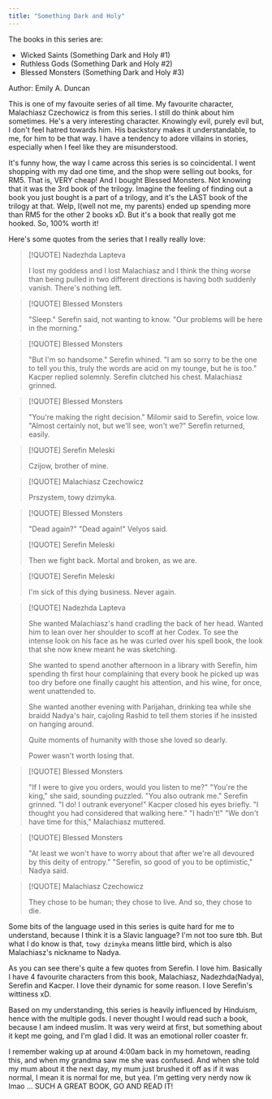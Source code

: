 ```yaml
---
title: "Something Dark and Holy"
---
```

The books in this series are:
- Wicked Saints (Something Dark and Holy #1)
- Ruthless Gods (Something Dark and Holy #2)
- Blessed Monsters (Something Dark and Holy #3)

Author: Emily A. Duncan

This is one of my favouite series of all time. My favourite character, Malachiasz Czechowicz is from this series. I still do think about him sometimes. He's a very interesting character. Knowingly evil, purely evil but, I don't feel hatred towards him. His backstory makes it understandable, to me, for him to be that way. I have a tendency to adore villains in stories, especially when I feel like they are misunderstood.  

It's funny how, the way I came across this series is so coincidental. I went shopping with my dad one time, and the shop were selling out books, for RM5. That is, VERY cheap! And I bought Blessed Monsters. Not knowing that it was the 3rd book of the trilogy. Imagine the feeling of finding out a book you just bought is a part of a trilogy, and it's the LAST book of the trilogy at that. Welp, I(well not me, my parents) ended up spending more than RM5 for the other 2 books xD. But it's a book that really got me hooked. So, 100% worth it!  

Here's some quotes from the series that I really really love:


> [!QUOTE] Nadezhda Lapteva
> 
> I lost my goddess and I lost Malachiasz and I think the thing worse than being pulled in two different directions is having both suddenly vanish. There's nothing left.

> [!QUOTE] Blessed Monsters
> 
> "Sleep." Serefin said, not wanting to know. 
> "Our problems will be here in the morning."

> [!QUOTE] Blessed Monsters
> 
> "But I'm so handsome." Serefin whined.
> "I am so sorry to be the one to tell you this, truly the words are acid on my tounge, but he is too." Kacper replied solemnly. 
> Serefin clutched his chest. Malachiasz grinned.

> [!QUOTE] Blessed Monsters
> 
> "You're making the right decision." Milomir said to Serefin, voice low.
> "Almost certainly not, but we'll see, won't we?" Serefin returned, easily.

> [!QUOTE] Serefin Meleski
> 
> Czijow, brother of mine.

> [!QUOTE] Malachiasz Czechowicz
> 
> Prszystem, towy dzimyka.

> [!QUOTE] Blessed Monsters
> 
> "Dead again?" "Dead again!" Velyos said.

> [!QUOTE] Serefin Meleski
> 
> Then we fight back. Mortal and broken, as we are.

> [!QUOTE] Serefin Meleski
> 
> I'm sick of this dying business. Never again.

> [!QUOTE] Nadezhda Lapteva
> 
> She wanted Malachiasz's hand cradling the back of her head. Wanted him to lean over her shoulder to scoff at her Codex. To see the intense look on his face as he was curled over his spell book, the look that she now knew meant he was sketching.
> 
> She wanted to spend another afternoon in a library with Serefin, him spending th first hour complaining that every book he picked up was too dry before one finally caught his attention, and his wine, for once, went unattended to.
> 
> She wanted another evening with Parijahan, drinking tea while she braidd Nadya's hair, cajoling Rashid to tell them stories if he insisted on hanging around.
> 
> Quite moments of humanity with those she loved so dearly.
> 
> Power wasn't worth losing that.

> [!QUOTE] Blessed Monsters
> 
> "If I were to give you orders, would you listen to me?"
> "You're the king," she said, sounding puzzled.
> "You also outrank me."
> Serefin grinned. "I do! I outrank everyone!"
> Kacper closed his eyes briefly.
> "I thought you had considered that walking here."
> "I hadn't!"
> "We don't have time for this," Malachiasz muttered.

> [!QUOTE] Blessed Monsters
> 
> "At least we won't have to worry about that after we're all devoured by this deity of entropy."
> "Serefin, so good of you to be optimistic," Nadya said.

> [!QUOTE] Malachiasz Czechowicz
> 
> They chose to be human; they chose to live.
> And so, they chose to die.

Some bits of the language used in this series is quite hard for me to understand, because I think it is a Slavic language? I'm not too sure tbh. But what I do know is that, `towy dzimyka` means little bird, which is also Malachiasz's nickname to Nadya.

As you can see there's quite a few quotes from Serefin. I love him. Basically I have 4 favourite characters from this book, Malachiasz, Nadezhda(Nadya), Serefin and Kacper. I love their dynamic for some reason. I love Serefin's wittiness xD.

Based on my understanding, this series is heavily influenced by Hinduism, hence with the multiple gods. I never thought I would read such a book, because I am indeed muslim. It was very weird at first, but something about it kept me going, and I'm glad I did. It was an emotional roller coaster fr.

I remember waking up at around 4:00am back in my hometown, reading this, and when my grandma saw me she was confused. And when she told my mum about it the next day, my mum just brushed it off as if it was normal, I mean it is normal for me, but yea. I'm getting very nerdy now ik lmao ... SUCH A GREAT BOOK, GO AND READ IT!